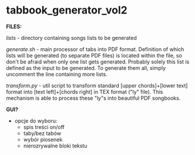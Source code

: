 # tabbook_generator_vol2

**FILES:**

*lists* - directory containing songs lists to be generated

*generate.sh* - main processor of tabs into PDF format. Definition of which lists will be generated (to separate PDF files) is located within the file, so don't be afraid when only one list gets generated. Probably solely this list is defined as the input to be generated. To generate them all, simply uncomment the line containing more lists.

*transform.py* - util script to transform standard [upper chords]+[lower text] format into [text left]+[chords right] in TEX format ("ly" file). This mechanism is able to process these "ly"s into beautiful PDF songbooks. 

**GUI?**
- opcje do wyboru:
  - spis treści on/off
  - taby/bez tabów
  - wybór piosenek
  - nierozrywalne bloki tekstu
